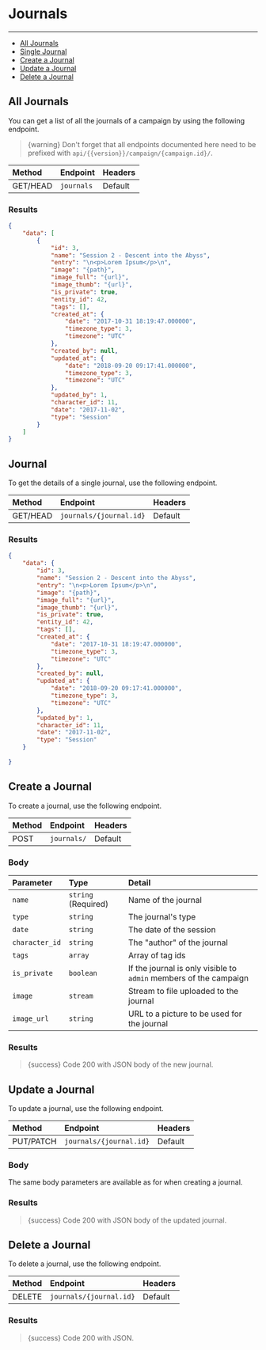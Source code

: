 # Journals

---

- [All Journals](#all-journals)
- [Single Journal](#journal)
- [Create a Journal](#create-journal)
- [Update a Journal](#update-journal)
- [Delete a Journal](#delete-journal)

<a name="all-journals"></a>
## All Journals

You can get a list of all the journals of a campaign by using the following endpoint.

> {warning} Don't forget that all endpoints documented here need to be prefixed with `api/{{version}}/campaign/{campaign.id}/`.


| Method | Endpoint| Headers |
| :- |   :-   |  :-  |
| GET/HEAD | `journals` | Default |

### Results
```json
{
    "data": [
        {
            "id": 3,
            "name": "Session 2 - Descent into the Abyss",
            "entry": "\n<p>Lorem Ipsum</p>\n",
            "image": "{path}",
            "image_full": "{url}",
            "image_thumb": "{url}",
            "is_private": true,
            "entity_id": 42,
            "tags": [],
            "created_at": {
                "date": "2017-10-31 18:19:47.000000",
                "timezone_type": 3,
                "timezone": "UTC"
            },
            "created_by": null,
            "updated_at": {
                "date": "2018-09-20 09:17:41.000000",
                "timezone_type": 3,
                "timezone": "UTC"
            },
            "updated_by": 1,
            "character_id": 11,
            "date": "2017-11-02",
            "type": "Session"
        }
    ]
}
```


<a name="journal"></a>
## Journal

To get the details of a single journal, use the following endpoint.

| Method | Endpoint| Headers |
| :- |   :-   |  :-  |
| GET/HEAD | `journals/{journal.id}` | Default |

### Results
```json
{
    "data": {
        "id": 3,
        "name": "Session 2 - Descent into the Abyss",
        "entry": "\n<p>Lorem Ipsum</p>\n",
        "image": "{path}",
        "image_full": "{url}",
        "image_thumb": "{url}",
        "is_private": true,
        "entity_id": 42,
        "tags": [],
        "created_at": {
            "date": "2017-10-31 18:19:47.000000",
            "timezone_type": 3,
            "timezone": "UTC"
        },
        "created_by": null,
        "updated_at": {
            "date": "2018-09-20 09:17:41.000000",
            "timezone_type": 3,
            "timezone": "UTC"
        },
        "updated_by": 1,
        "character_id": 11,
        "date": "2017-11-02",
        "type": "Session"
    }
    
}
```


<a name="create-journal"></a>
## Create a Journal

To create a journal, use the following endpoint.

| Method | Endpoint| Headers |
| :- |   :-   |  :-  |
| POST | `journals/` | Default |

### Body

| Parameter | Type | Detail |
| :- |   :-   |  :-  |
| `name` | `string` (Required) | Name of the journal |
| `type` | `string` | The journal's type |
| `date` | `string` | The date of the session |
| `character_id` | `string` | The "author" of the journal |
| `tags` | `array` | Array of tag ids |
| `is_private` | `boolean` | If the journal is only visible to `admin` members of the campaign |
| `image` | `stream` | Stream to file uploaded to the journal |
| `image_url` | `string` | URL to a picture to be used for the journal |

### Results

> {success} Code 200 with JSON body of the new journal.


<a name="update-journal"></a>
## Update a Journal

To update a journal, use the following endpoint.

| Method | Endpoint| Headers |
| :- |   :-   |  :-  |
| PUT/PATCH | `journals/{journal.id}` | Default |

### Body

The same body parameters are available as for when creating a journal.

### Results

> {success} Code 200 with JSON body of the updated journal.


<a name="delete-journal"></a>
## Delete a Journal

To delete a journal, use the following endpoint.

| Method | Endpoint| Headers |
| :- |   :-   |  :-  |
| DELETE | `journals/{journal.id}` | Default |

### Results

> {success} Code 200 with JSON.
